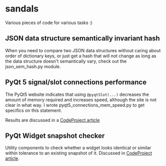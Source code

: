 # sandals
Various pieces of code for various tasks :)

## JSON data structure semantically invariant hash

When you need to compare two JSON data structures without caring about order of dictionary keys, 
or just get a hash that will not change as long as the data structure doesn't semantically vary, 
check out the json_sem_hash.py module. 

## PyQt 5 signal/slot connections performance

The PyQt5 website indicates that using `@pyqtSlot(...)` decreases the amount
of memory required and increases speed, although the site is not clear in what way. I wrote 
pyqt5_connections_mem_speed.py to get specifics on this statement. 

Results are discussed in a [CodeProject article](http://www.codeproject.com/Articles/1123088/PyQt-signal-slot-connection-performance)

## PyQt Widget snapshot checker

Utility components to check whether a widget looks identical or similar within tolerance to an existing snapshot of it. 
Discussed in [CodeProject article](http://www.codeproject.com/Tips/1134902/Testing-QWidget-Snapshot-Regression-in-PyQt).
